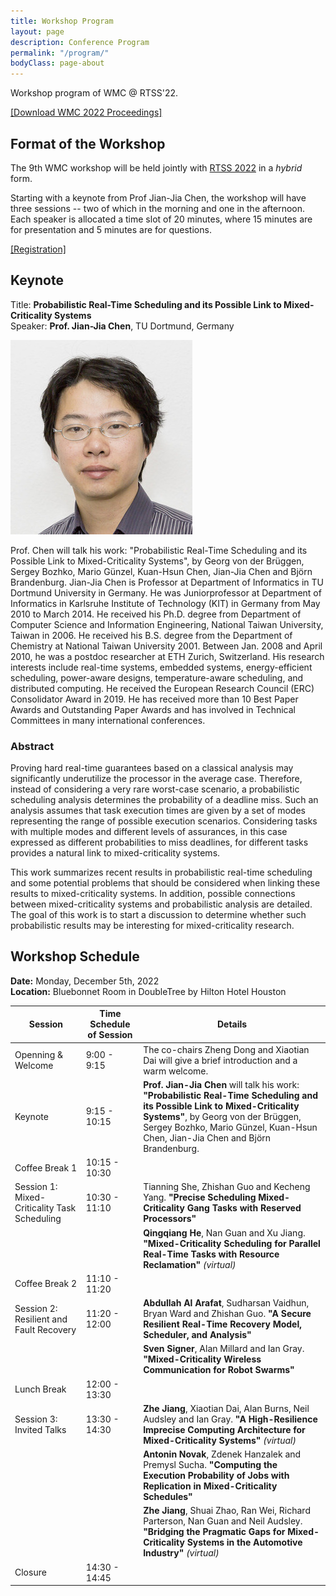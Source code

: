```yaml
---
title: Workshop Program
layout: page
description: Conference Program
permalink: "/program/"
bodyClass: page-about
---
```


Workshop program of WMC @ RTSS'22.

[[Download WMC 2022 Proceedings]](https://wmc2022.github.io/assets/WMC_2022_Proceedings.pdf)

## Format of the Workshop

The 9th WMC workshop will be held jointly with [RTSS 2022](http://2022.rtss.org/) in a *hybrid* form.

Starting with a keynote from Prof Jian-Jia Chen, the workshop will have three sessions -- two of which in the morning and one in the afternoon. Each speaker is allocated a time slot of 20 minutes, where 15 minutes are for presentation and 5 minutes are for questions.

[[Registration]](https://cvent.me/G4yLL1) 

## Keynote

Title:  **Probabilistic Real-Time Scheduling and its Possible Link to Mixed-Criticality Systems**  
Speaker: **Prof. Jian-Jia Chen**, TU Dortmund, Germany

![](/images/jjchen.jpg)

Prof. Chen will talk his work: "Probabilistic Real-Time Scheduling and its Possible Link to Mixed-Criticality Systems", by Georg von der Brüggen, Sergey Bozhko, Mario Günzel, Kuan-Hsun Chen, Jian-Jia Chen and Björn Brandenburg. Jian-Jia Chen is Professor at Department of Informatics in TU Dortmund University in Germany.  He was Juniorprofessor at Department of Informatics in Karlsruhe Institute of Technology (KIT) in Germany from May 2010 to March 2014.  He received his Ph.D. degree from Department of Computer Science and Information Engineering, National Taiwan University, Taiwan in 2006. He received his B.S. degree from the Department of Chemistry at National Taiwan University 2001. Between Jan. 2008 and April 2010, he was a postdoc researcher at ETH Zurich, Switzerland. His research interests include real-time systems, embedded systems, energy-efficient scheduling, power-aware designs, temperature-aware scheduling, and distributed computing. He received the European Research Council (ERC) Consolidator Award in 2019. He has received more than 10 Best Paper Awards and Outstanding Paper Awards and has involved in Technical Committees in many international conferences.

### Abstract
Proving hard real-time guarantees based on a classical analysis may significantly underutilize the processor in the average case. Therefore, instead of considering a very rare worst-case scenario, a probabilistic scheduling analysis determines the probability of a deadline miss. Such an analysis assumes that task execution times are given by a set of modes representing the range of possible execution scenarios. Considering tasks with multiple modes and different levels of assurances, in this case expressed as different probabilities to miss deadlines, for different tasks provides a natural link to mixed-criticality systems.

This work summarizes recent results in probabilistic real-time scheduling and some potential problems that should be considered when linking these results to mixed-criticality systems. In addition, possible connections between mixed-criticality systems and probabilistic analysis are detailed. The goal of this work is to start a discussion to determine whether such probabilistic results may be interesting for mixed-criticality research.



## Workshop Schedule

**Date:** Monday, December 5th, 2022  
**Location:** Bluebonnet Room in DoubleTree by Hilton Hotel Houston

| **Session**                                  | **Time Schedule of Session**      | **Details**                                                                                                                                                                                                                                 |
|----------------------------------------------|---------------|---------------------------------------------------------------------------------------------------------------------------------------------------------------------------------------------------------------------------------------------|
| Openning & Welcome                           | 9:00 - 9:15 |  The co-chairs Zheng Dong and Xiaotian Dai will give a brief introduction and a warm welcome.                                                                                                                                                                                                                                            |
| Keynote                                      | 9:15 - 10:15  | **Prof. Jian-Jia Chen** will talk his work: **"Probabilistic Real-Time Scheduling and its Possible Link to Mixed-Criticality Systems"**, by Georg von der Brüggen, Sergey Bozhko, Mario Günzel, Kuan-Hsun Chen, Jian-Jia Chen and Björn Brandenburg.  |
| Coffee Break 1                               | 10:15 - 10:30 |             |                                                                                                                                                                                                                                             |
| Session 1: Mixed-Criticality Task Scheduling | 10:30 - 11:10 | Tianning She, Zhishan Guo and Kecheng Yang. **"Precise Scheduling Mixed-Criticality Gang Tasks with Reserved Processors"**                                                                                                                      |
|                                              |               | **Qingqiang He**, Nan Guan and Xu Jiang. **"Mixed-Criticality Scheduling for Parallel Real-Time Tasks with Resource Reclamation"** *(virtual)*                                                                                                                  |
| Coffee Break 2                               | 11:10 - 11:20 |             |                                                                                                                                                                                                                                             |
| Session 2: Resilient and Fault Recovery      | 11:20 - 12:00 | **Abdullah Al Arafat**, Sudharsan Vaidhun, Bryan Ward and Zhishan Guo. **"A Secure Resilient Real-Time Recovery Model, Scheduler, and Analysis"**                                                                                                   |
|                                              |               | **Sven Signer**, Alan Millard and Ian Gray. **"Mixed-Criticality Wireless Communication for Robot Swarms"**                                                                                                                                        |
| Lunch Break                                  | 12:00 - 13:30 |             |                                                                                                                                                                                                                                             |
| Session 3: Invited Talks                     | 13:30 - 14:30 | **Zhe Jiang**, Xiaotian Dai, Alan Burns, Neil Audsley and Ian Gray. **"A High-Resilience Imprecise Computing Architecture for Mixed-Criticality Systems"** *(virtual)*                                                                                        |
|                                              |               | **Antonin Novak**, Zdenek Hanzalek and Premysl Sucha. **"Computing the Execution Probability of Jobs with Replication in Mixed-Criticality Schedules"**                                                                                            |
|                                              |               | **Zhe Jiang**, Shuai Zhao, Ran Wei, Richard Parterson, Nan Guan and Neil Audsley. **"Bridging the Pragmatic Gaps for Mixed-Criticality Systems in the Automotive Industry"** *(virtual)*                                                                      |
| Closure                                      | 14:30 - 14:45 |             |                                                                                                                                                                                                                                             |
